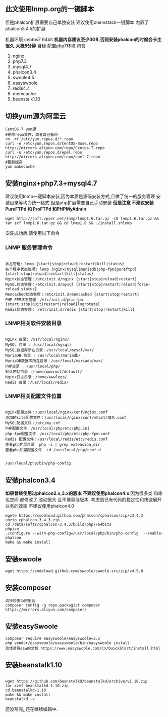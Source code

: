 

## 此文使用lnmp.org的一键脚本
但是phalcon扩展需要自己单独安装
建议使用oneinstack一键脚本 内置了phalcon3.4.5的扩展



机器环境  centos7 64bit
**机器内存建议至少3GB,否则安装phalcon的时候会卡主很久.大概5分钟**
目标
配置php7环境
包含

1. nginx
2. php7.3
3. mysql4.7
4. phalcon3.4
5. swoole4.5
6. easyswoole
7. redis4.4
8. memcache
9. beanstalk1.10

## 切换yum源为阿里云
```
CentOS 7 yum源
#删除repo文件，或者自己备份
rm -rf /etc/yum.repos.d/*.repo 
curl -o /etc/yum.repos.d/CentOS-Base.repo http://mirrors.aliyun.com/repo/Centos-7.repo
curl -o /etc/yum.repos.d/epel.repo http://mirrors.aliyun.com/repo/epel-7.repo
#更新缓存
yum makecache 
```


## 安装nginx+php7.3+mysql4.7
建议使用lnmp一键脚本安装,因为本质是源码安装方式,且做了统一的服务管理 安装目录等均为统一格式
但是php扩展需要自己手动安装
**但是注意 不建议安装PureFTPd 和 ProFTPd 和PHPMyAdmin**
```
wget http://soft.vpser.net/lnmp/lnmp1.6.tar.gz -cO lnmp1.6.tar.gz && tar zxf lnmp1.6.tar.gz && cd lnmp1.6 && ./install.shlnmp
```
安装成功后,请使用以下命令
### LNMP 服务管理命令
```
  
状态管理: lnmp {start|stop|reload|restart|kill|status}  
各个程序状态管理: lnmp {nginx|mysql|mariadb|php-fpm|pureftpd} {start|stop|reload|restart|kill|status}  
Nginx状态管理：/etc/init.d/nginx {start|stop|reload|restart}  
MySQL状态管理：/etc/init.d/mysql {start|stop|restart|reload|force-reload|status}  
Memcached状态管理：/etc/init.d/memcached {start|stop|restart}  
PHP-FPM状态管理：/etc/init.d/php-fpm {start|stop|quit|restart|reload|logrotate}  
Redis状态管理： /etc/init.d/redis {start|stop|restart|kill}
```
### LNMP相关软件安装目录
```

Nginx 目录: /usr/local/nginx/
MySQL 目录 : /usr/local/mysql/
MySQL数据库所在目录：/usr/local/mysql/var/
MariaDB 目录 : /usr/local/mariadb/
MariaDB数据库所在目录：/usr/local/mariadb/var/
PHP目录 : /usr/local/php/
默认网站目录 :/home/wwwroot/default/
Nginx日志目录：/home/wwwlogs/
Redis 目录：/usr/local/redis/

```
### LNMP相关配置文件位置
```

Nginx配置文件：/usr/local/nginx/conf/nginx.conf
添加的site配置文件：/usr/local/nginx/conf/vhost/域名.conf
MySQL配置文件：/etc/my.cnf
PHP配置文件：/usr/local/php/etc/php.ini
php-fpm配置文件：/usr/local/php/etc/php-fpm.conf
Redis 配置文件：/usr/local/redis/etc/redis.conf
查看php扩展目录  php -i | grep extension_dir
查看php扩展配置文件  cd /usr/local/php/conf.d


/usr/local/php/bin/php-config
```
## 安装phalcon3.4
**如果曾经使用过phalcon2.x,3.x的版本  不建议使用phalcon4.x**
因为很多类 和命名空间 都修改了  改动很大
且不兼容低版本.
考虑到已有代码的稳定性和快速展开业务的效率 不建议使用phalcon4.0
````
wgete https://codeload.github.com/phalcon/cphalcon/zip/v3.4.3
unzip cphalcon-3.4.3.zip
cd /data/softs/cphalcon-3.4.3/build/php7/64bits
phpize
./configure --with-php-config=/usr/local/php/bin/php-config  --enable-phalcon
make && make install

````

## 安装swoole
```
wget https://codeload.github.com/swoole/swoole-src/zip/v4.5.0

```

## 安装composer
```
切换镜像为阿里云
composer config -g repo.packagist composer https://mirrors.aliyun.com/composer/
```

## 安装easySwoole

```
composer require easyswoole/easyswoole=3.x
php vendor/easyswoole/easyswoole/bin/easyswoole install
具体请看esw的文档 https://www.easyswoole.com/Cn/QuickStart/install.html
```


## 安装beanstalk1.10
```

wget https://github.com/beanstalkd/beanstalkd/archive/v1.10.zip
tar xzvf beanstalkd-1.10.zip
cd beanstalkd-1.10
make && make install
beanstalkd -v

```



还没写完,,还在继续编辑中.